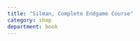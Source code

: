 ```yaml
---
title: "Silman, Complete Endgame Course"
category: shop
department: book
---
```

<script type="text/javascript">
amzn_assoc_tracking_id = "farraway-20";
amzn_assoc_ad_mode = "manual";
amzn_assoc_ad_type = "smart";
amzn_assoc_marketplace = "amazon";
amzn_assoc_region = "US";
amzn_assoc_design = "enhanced_links";
amzn_assoc_asins = "1890085103";
amzn_assoc_placement = "adunit";
amzn_assoc_linkid = "395bc8363fb3fb1808c8f90aa9fc01f4";
</script>
<script src="//z-na.amazon-adsystem.com/widgets/onejs?MarketPlace=US"></script>
